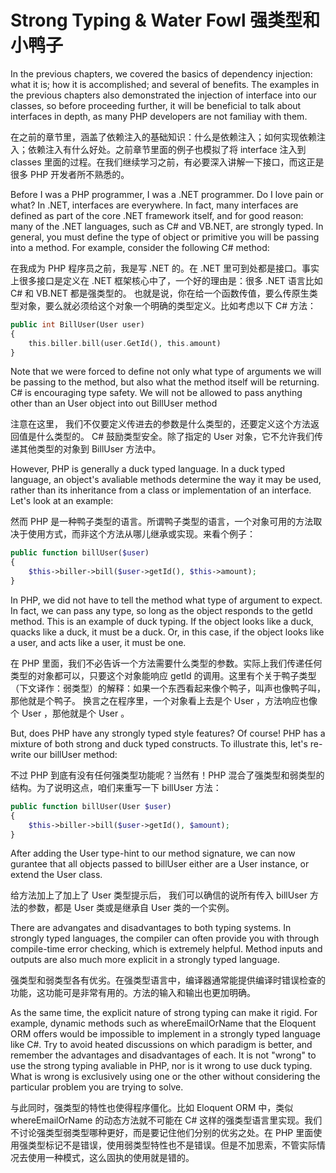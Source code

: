 
# Strong Typing & Water Fowl 强类型和小鸭子

In the previous chapters, we covered the basics of dependency injection: what it is; how it is accomplished; and several of benefits. The examples in the previous chapters also demonstrated the injection of interface into our classes, so before proceeding further, it will be beneficial to talk about interfaces in depth, as many PHP developers are not familiay with them.

在之前的章节里，涵盖了依赖注入的基础知识：什么是依赖注入；如何实现依赖注入；依赖注入有什么好处。之前章节里面的例子也模拟了将 interface 注入到 classes 里面的过程。在我们继续学习之前，有必要深入讲解一下接口，而这正是很多 PHP 开发者所不熟悉的。

Before I was a PHP programmer, I was a .NET programmer. Do I love pain or what? In .NET, interfaces are everywhere. In fact, many interfaces are defined as part of the core .NET framework itself, and for good reason: many of the .NET languages, such as C# and VB.NET, are strongly typed. In general, you must define the type of object or primitive you will be passing into a method. For example, consider the following C# method:

在我成为 PHP 程序员之前，我是写 .NET 的。在 .NET 里可到处都是接口。事实上很多接口是定义在 .NET 框架核心中了，一个好的理由是：很多 .NET 语言比如 C# 和 VB.NET 都是强类型的。 也就是说，你在给一个函数传值，要么传原生类型对象，要么就必须给这个对象一个明确的类型定义。比如考虑以下 C# 方法：

```php
public int BillUser(User user)
{
    this.biller.bill(user.GetId(), this.amount)
}
```
Note that we were forced to define not only what type of arguments we will be passing to the method, but also what the method itself will be returning. C# is encouraging type safety. We will not be allowed to pass anything other than an User object into out BillUser method

注意在这里， 我们不仅要定义传进去的参数是什么类型的，还要定义这个方法返回值是什么类型的。 C# 鼓励类型安全。除了指定的 User 对象，它不允许我们传递其他类型的对象到 BillUser 方法中。

However, PHP is generally a duck typed language. In a duck typed language, an object's avaliable methods determine the way it may be used, rather than its inheritance from a class or implementation of an interface. Let's look at an example:

然而 PHP 是一种鸭子类型的语言。所谓鸭子类型的语言，一个对象可用的方法取决于使用方式，而非这个方法从哪儿继承或实现。来看个例子：

```php
public function billUser($user)
{
    $this->biller->bill($user->getId(), $this->amount);
}
```

In PHP, we did not have to tell the method what type of argument to expect. In fact, we can pass any type, so long as the object responds to the getId method. This is an example of duck typing. If the object looks like a duck, quacks like a duck, it must be a duck. Or, in this case, if the object looks like a user, and acts like a user, it must be one.

在 PHP 里面，我们不必告诉一个方法需要什么类型的参数。实际上我们传递任何类型的对象都可以，只要这个对象能响应 getId 的调用。这里有个关于鸭子类型（下文译作：弱类型）的解释：如果一个东西看起来像个鸭子，叫声也像鸭子叫，那他就是个鸭子。 换言之在程序里，一个对象看上去是个 User ，方法响应也像个 User ，那他就是个 User 。

But, does PHP have any strongly typed style features? Of course! PHP has a mixture of both strong and duck typed constructs. To illustrate this, let's re-write our billUser method:

不过 PHP 到底有没有任何强类型功能呢？当然有！PHP 混合了强类型和弱类型的结构。为了说明这点，咱们来重写一下 billUser 方法：

```php
public function billUser(User $user)
{
    $this->biller->bill($user->getId(), $amount);
}
```

After adding the User type-hint to our method signature, we can now gurantee that all objects passed to billUser either are a User instance, or extend the User class.

给方法加上了加上了 User 类型提示后， 我们可以确信的说所有传入 billUser 方法的参数，都是 User 类或是继承自 User 类的一个实例。

There are advangates and disadvantages to both typing systems. In strongly typed languages, the compiler can often provide you with through compile-time error checking, which is extremely helpful. Method inputs and outputs are also much more explicit in a strongly typed language.

强类型和弱类型各有优劣。在强类型语言中，编译器通常能提供编译时错误检查的功能，这功能可是非常有用的。方法的输入和输出也更加明确。

As the same time, the explicit nature of strong typing can make it rigid. For example, dynamic methods such as whereEmailOrName that the Eloquent ORM offers would be impossible to implement in a strongly typed language like C#. Try to avoid heated discussions on which paradigm is better, and remember the advantages and disadvantages of each. It is not "wrong" to use the strong typing avaliable in PHP, nor is it wrong to use duck typing. What is wrong is exclusively using one or the other without considering the particular problem you are trying to solve.

与此同时，强类型的特性也使得程序僵化。比如 Eloquent ORM 中，类似 whereEmailOrName 的动态方法就不可能在 C# 这样的强类型语言里实现。我们不讨论强类型弱类型哪种更好，而是要记住他们分别的优劣之处。在 PHP 里面使用强类型标记不是错误，使用弱类型特性也不是错误。但是不加思索，不管实际情况去使用一种模式，这么固执的使用就是错的。
